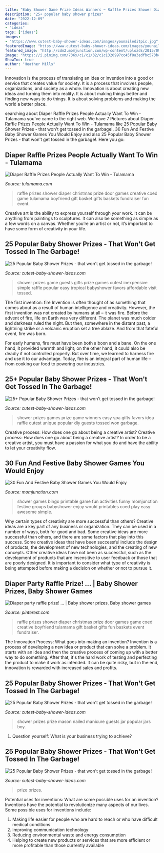 ```yaml
---
title: "Baby Shower Game Prize Ideas Winners ~ Raffle Prizes Shower Diaper Christmas Prize Door Games Creative Coed Game Tulamama Boyfriend Gift Basket Gifts Baskets Fundraiser Fun Event"
description: "25+ popular baby shower prizes"
date: "2022-12-09"
categories:
- "ideas"
tags: ["ideas"]
images:
- "https://www.cutest-baby-shower-ideas.com/images/younaileditpic.jpg"
featuredImage: "https://www.cutest-baby-shower-ideas.com/images/younaileditpic.jpg"
featured_image: "http://cdn2.momjunction.com/wp-content/uploads/2015/09/Baby-Shower-Bingo.jpg"
image: "https://i.pinimg.com/736x/c1/c1/32/c1c1320997cc45f8a3edfbc573bc411e.jpg"
ShowToc: true
author: "Heather Mills"
---
```



Innovation is the process of translating an idea or invention into a good or service that creates value for society. It is a process that involves people, organizations, and society as a whole. Innovation is about creating new ideas and turning them into reality. It is about making things better and finding new ways to do things. It is about solving problems and making the world a better place.

	

		
searching about Diaper Raffle Prizes People Actually Want To Win - Tulamama you've came to the right web. We have 7 Pictures about Diaper Raffle Prizes People Actually Want To Win - Tulamama like 25 Popular Baby Shower Prizes - that won&#039;t get tossed in the garbage!, 30 Fun And Festive Baby Shower Games You Would Enjoy and also 25 Popular Baby Shower Prizes - that won&#039;t get tossed in the garbage!. Here you go:
		
    
## Diaper Raffle Prizes People Actually Want To Win - Tulamama

<img loading=lazy src="http://tulamama.com/wp-content/uploads/2018/06/Creative-Baby-Shower-Door-Prizesba-Prizes.jpg" onerror="this.onerror=null;this.src='https://tse2.mm.bing.net/th?id=OIP.HgFimSmAkPAM5UxfzsDQsAHaLf&amp;pid=15.1';" alt="Diaper Raffle Prizes People Actually Want To Win - Tulamama">

_Source: tulamama.com_

>raffle prizes shower diaper christmas prize door games creative coed game tulamama boyfriend gift basket gifts baskets fundraiser fun event. 

	

Creative art is the ability to express yourself through your work. It can be anything from paintings to sculptures. It can also be something as simple as a few words on a canvas. Whether you’re an artist or not, it’s important to have some form of creativity in your life.

    
## 25 Popular Baby Shower Prizes - That Won&#039;t Get Tossed In The Garbage!

<img loading=lazy src="https://www.cutest-baby-shower-ideas.com/images/prizebanner2.jpg" onerror="this.onerror=null;this.src='https://tse1.mm.bing.net/th?id=OIP.rUN0rNawk4_dl4rXNNlD_QHaLH&amp;pid=15.1';" alt="25 Popular Baby Shower Prizes - that won&#039;t get tossed in the garbage!">

_Source: cutest-baby-shower-ideas.com_

>shower prizes game guests gifts prize games cutest inexpensive simple raffle popular easy tropical babyshower favors affordable visit tossed. 

	

The first invention: fire
Invention is often thought of as something that comes about as a result of human intelligence and creativity. However, the first invention was not created by humans at all – it was fire.
Before the advent of fire, life on Earth was very different. The planet was much colder and darkness ruled the night. But then, somewhere in the distant past, a lightning strike or a volcanic eruption set a tree ablaze. And from that fateful event, fire was born.

For early humans, fire must have been both a boon and a bane. On the one hand, it provided warmth and light; on the other hand, it could also be deadly if not controlled properly. But over time, we learned to harness fire and use it to our advantage. Today, fire is an integral part of human life – from cooking our food to powering our industries.

    
## 25+ Popular Baby Shower Prizes - That Won&#039;t Get Tossed In The Garbage!

<img loading=lazy src="http://www.cutest-baby-shower-ideas.com/images/babyshowerspaprize.jpg.pagespeed.ce.l1xIGQgxx9.jpg" onerror="this.onerror=null;this.src='https://tse4.mm.bing.net/th?id=OIP.l1xIGQgxx99PXlqS8lgjNgHaIL&amp;pid=15.1';" alt="25+ Popular Baby Shower Prizes - that won&#039;t get tossed in the garbage!">

_Source: cutest-baby-shower-ideas.com_

>shower prizes games prize game winners easy spa gifts favors idea raffle cutest unique popular diy guests tossed won garbage. 

	

Creative process: How does one go about being a creative artist?
Creative process: How does one go about being a creative artist?
In order to be a creative artist, you must have a passion for what you do and have the ability to let your creativity flow.

    
## 30 Fun And Festive Baby Shower Games You Would Enjoy

<img loading=lazy src="http://cdn2.momjunction.com/wp-content/uploads/2015/09/Baby-Shower-Bingo.jpg" onerror="this.onerror=null;this.src='https://tse1.mm.bing.net/th?id=OIP.vZwR98BD05p9-vrrz8-4AAHaMt&amp;pid=15.1';" alt="30 Fun And Festive Baby Shower Games You Would Enjoy">

_Source: momjunction.com_

>shower games bingo printable game fun activities funny momjunction festive groups babyshower enjoy would printables coed play easy awesome simple. 

	

Why certain types of creativity are more successful than others?
Creative ideas are a key part of any business or organization. They can be used in a number of ways, both for good and bad. Some creative ideas are more successful than others, and there are some factors that play into this success.
Some creative ideas that have been successful include the design of products, the development of new technologies, and the creating of new concepts. Other creative ideas have not been as successful, such as the development of products that are insensitive to user feedback or those that are poorly designed. It is important to consider what type of creativity is being attempted before making a decision on whether or not to pursue it.

    
## Diaper Party Raffle Prize! … | Baby Shower Prizes, Baby Shower Games

<img loading=lazy src="https://i.pinimg.com/736x/c1/c1/32/c1c1320997cc45f8a3edfbc573bc411e.jpg" onerror="this.onerror=null;this.src='https://tse4.mm.bing.net/th?id=OIP.YfUyTZlRe7cZRBr4KWYuOwHaLe&amp;pid=15.1';" alt="Diaper party raffle prize! … | Baby shower prizes, Baby shower games">

_Source: pinterest.com_

>raffle prizes shower diaper christmas prize door games game coed creative boyfriend tulamama gift basket gifts fun baskets event fundraiser. 

	

The Innovation Process: What goes into making an invention?
Invention is a process of developing a new idea or product that can solve a problem. It starts with an idea and then the creative process of coming up with a better way to do something. After that, it's the hard work of testing and perfecting the product to make it work as intended. It can be quite risky, but in the end, innovation is rewarded with increased sales and profits.

    
## 25 Popular Baby Shower Prizes - That Won&#039;t Get Tossed In The Garbage!

<img loading=lazy src="https://www.cutest-baby-shower-ideas.com/images/younaileditpic.jpg" onerror="this.onerror=null;this.src='https://tse4.mm.bing.net/th?id=OIP.uCTt3jPDpXnZnQtI6FmQmgHaLH&amp;pid=15.1';" alt="25 Popular Baby Shower Prizes - that won&#039;t get tossed in the garbage!">

_Source: cutest-baby-shower-ideas.com_

>shower prizes prize mason nailed manicure guests jar popular jars boy. 

	

1. Question yourself: What is your business trying to achieve? 

    
## 25 Popular Baby Shower Prizes - That Won&#039;t Get Tossed In The Garbage!

<img loading=lazy src="https://www.cutest-baby-shower-ideas.com/images/babyshowerprizesbanner.png" onerror="this.onerror=null;this.src='https://tse1.mm.bing.net/th?id=OIP.43bh5BXSHK0tc4cYVaomFgHaLG&amp;pid=15.1';" alt="25 Popular Baby Shower Prizes - that won&#039;t get tossed in the garbage!">

_Source: cutest-baby-shower-ideas.com_

>prize prizes. 

	

Potential uses for inventions: What are some possible uses for an invention?
Inventions have the potential to revolutionize many aspects of our lives. Some possible uses for inventions include: 
1. Making life easier for people who are hard to reach or who have difficult medical conditions 
2. Improving communication technology 
3. Reducing environmental waste and energy consumption 
4. Helping to create new products or services that are more efficient or more profitable than those currently available 

